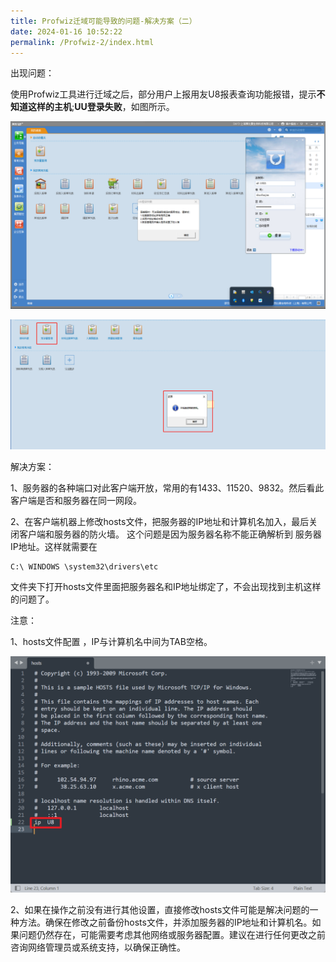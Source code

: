 ```yaml
---
title: Profwiz迁域可能导致的问题-解决方案（二）
date: 2024-01-16 10:52:22
permalink: /Profwiz-2/index.html
---
```


出现问题：

使用Profwiz工具进行迁域之后，部分用户上报用友U8报表查询功能报错，提示**不知道这样的主机**;**UU登录失败**，如图所示。

![bug1](./Profwiz-2/bug1.png)

![bug2](./Profwiz-2/bug2.png)

解决方案：

1、服务器的各种端口对此客户端开放，常用的有1433、11520、9832。然后看此客户端是否和服务器在同一网段。 

2、在客户端机器上修改hosts文件，把服务器的IP地址和计算机名加入，最后关闭客户端和服务器的防火墙。 这个问题是因为服务器名称不能正确解析到 服务器IP地址。这样就需要在

```
C:\ WINDOWS \system32\drivers\etc
```

文件夹下打开hosts文件里面把服务器名和IP地址绑定了，不会出现找到主机这样的问题了。

注意：

1、hosts文件配置 ，IP与计算机名中间为TAB空格。

![hosts](./Profwiz-2/hosts配置.png)

2、如果在操作之前没有进行其他设置，直接修改hosts文件可能是解决问题的一种方法。确保在修改之前备份hosts文件，并添加服务器的IP地址和计算机名。如果问题仍然存在，可能需要考虑其他网络或服务器配置。建议在进行任何更改之前咨询网络管理员或系统支持，以确保正确性。
